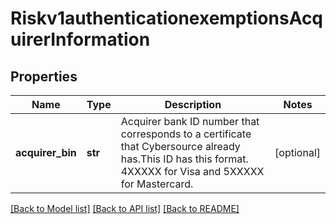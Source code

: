 # Riskv1authenticationexemptionsAcquirerInformation

## Properties
Name | Type | Description | Notes
------------ | ------------- | ------------- | -------------
**acquirer_bin** | **str** | Acquirer bank ID number that corresponds to a certificate that Cybersource already has.This ID has this format. 4XXXXX for Visa and 5XXXXX for Mastercard.  | [optional] 

[[Back to Model list]](../README.md#documentation-for-models) [[Back to API list]](../README.md#documentation-for-api-endpoints) [[Back to README]](../README.md)


